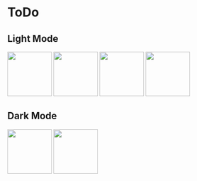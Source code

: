 # ToDo

## Light Mode

<p>
<img src="https://user-images.githubusercontent.com/99584511/205696593-461d7688-a076-402b-8d77-1250f65f43b8.jpeg" width="100" />
<img src="https://user-images.githubusercontent.com/99584511/205697403-2dc9bd4f-8dee-44d6-8e9f-562993c670da.jpeg"  width="100"/>
<img src="https://user-images.githubusercontent.com/99584511/205697710-456eca0e-40b6-4f65-a167-4d91097699d9.jpeg"  width="100"/>
<img src="https://user-images.githubusercontent.com/99584511/205697980-0bc1123e-5c99-424d-87ce-8f5abb7ec8a9.jpeg"  width="100"/>
<p/>

## Dark Mode

<p>
<img src="https://user-images.githubusercontent.com/99584511/205698278-df8061d8-adaf-4d3f-9f58-dedf8d8ddc33.jpeg" width="100" />
<img src="https://user-images.githubusercontent.com/99584511/205698405-7fc57c4c-6d7b-4e76-b631-3a33b989b401.jpeg"  width="100"/>
<p/>
